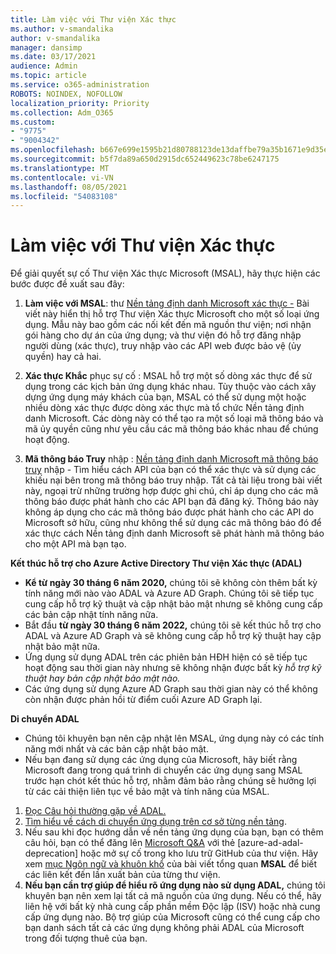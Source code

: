 ```yaml
---
title: Làm việc với Thư viện Xác thực
ms.author: v-smandalika
author: v-smandalika
manager: dansimp
ms.date: 03/17/2021
audience: Admin
ms.topic: article
ms.service: o365-administration
ROBOTS: NOINDEX, NOFOLLOW
localization_priority: Priority
ms.collection: Adm_O365
ms.custom:
- "9775"
- "9004342"
ms.openlocfilehash: b667e699e1595b21d80788123de13daffbe79a35b1671e9d35eaa6cd980693db
ms.sourcegitcommit: b5f7da89a650d2915dc652449623c78be6247175
ms.translationtype: MT
ms.contentlocale: vi-VN
ms.lasthandoff: 08/05/2021
ms.locfileid: "54083108"
---
```

# <a name="working-with-authentication-libraries"></a>Làm việc với Thư viện Xác thực

Để giải quyết sự cố Thư viện Xác thực Microsoft (MSAL), hãy thực hiện các bước được đề xuất sau đây:

1. **Làm việc với MSAL**: thư [Nền tảng định danh Microsoft xác thực -](https://docs.microsoft.com/azure/active-directory/develop/reference-v2-libraries) Bài viết này hiển thị hỗ trợ Thư viện Xác thực Microsoft cho một số loại ứng dụng. Mẫu này bao gồm các nối kết đến mã nguồn thư viện; nơi nhận gói hàng cho dự án của ứng dụng; và thư viện đó hỗ trợ đăng nhập người dùng (xác thực), truy nhập vào các API web được bảo vệ (ủy quyền) hay cả hai.

2. **Xác thực Khắc** phục sự cố : MSAL hỗ trợ một số dòng xác thực để sử dụng trong các kịch bản ứng dụng khác nhau. Tùy thuộc vào cách xây dựng ứng dụng máy khách của bạn, MSAL có thể sử dụng một hoặc nhiều dòng xác thực được dòng xác thực mà tổ chức Nền tảng định danh Microsoft. Các dòng này có thể tạo ra một số loại mã thông báo và mã ủy quyền cũng như yêu cầu các mã thông báo khác nhau để chúng hoạt động.

3. **Mã thông báo Truy** nhập : [Nền tảng định danh Microsoft mã thông báo truy](https://docs.microsoft.com/azure/active-directory/develop/access-tokens) nhập - Tìm hiểu cách API của bạn có thể xác thực và sử dụng các khiếu nại bên trong mã thông báo truy nhập. Tất cả tài liệu trong bài viết này, ngoại trừ những trường hợp được ghi chú, chỉ áp dụng cho các mã thông báo được phát hành cho các API bạn đã đăng ký. Thông báo này không áp dụng cho các mã thông báo được phát hành cho các API do Microsoft sở hữu, cũng như không thể sử dụng các mã thông báo đó để xác thực cách Nền tảng định danh Microsoft sẽ phát hành mã thông báo cho một API mà bạn tạo.

**Kết thúc hỗ trợ cho Azure Active Directory Thư viện Xác thực (ADAL)**

- **Kể từ ngày 30 tháng 6 năm 2020,** chúng tôi sẽ không còn thêm bất kỳ tính năng mới nào vào ADAL và Azure AD Graph. Chúng tôi sẽ tiếp tục cung cấp hỗ trợ kỹ thuật và cập nhật bảo mật nhưng sẽ không cung cấp các bản cập nhật tính năng nữa.
- Bắt đầu **từ ngày 30 tháng 6 năm 2022,** chúng tôi sẽ kết thúc hỗ trợ cho ADAL và Azure AD Graph và sẽ không cung cấp hỗ trợ kỹ thuật hay cập nhật bảo mật nữa.
- Ứng dụng sử dụng ADAL trên các phiên bản HĐH hiện có sẽ tiếp tục hoạt động sau thời gian này nhưng sẽ không nhận được bất kỳ *hỗ trợ kỹ thuật hay bản cập nhật bảo mật nào.*
- Các ứng dụng sử dụng Azure AD Graph sau thời gian này có thể không còn nhận được phản hồi từ điểm cuối Azure AD Graph lại.

**Di chuyển ADAL**

- Chúng tôi khuyên bạn nên cập nhật lên MSAL, ứng dụng này có các tính năng mới nhất và các bản cập nhật bảo mật.
- Nếu bạn đang sử dụng các ứng dụng của Microsoft, hãy biết rằng Microsoft đang trong quá trình di chuyển các ứng dụng sang MSAL trước hạn chót kết thúc hỗ trợ, nhằm đảm bảo rằng chúng sẽ hưởng lợi từ các cải thiện liên tục về bảo mật và tính năng của MSAL.

1. [Đọc Câu hỏi thường gặp về ADAL.](https://docs.microsoft.com/azure/active-directory/develop/msal-migration#frequently-asked-questions-faq)
2. [Tìm hiểu về cách di chuyển ứng dụng trên cơ sở từng nền tảng](https://docs.microsoft.com/azure/active-directory/develop/msal-migration#migration-guidance).
3. Nếu sau khi đọc hướng dẫn về nền tảng ứng dụng của bạn, bạn có thêm câu hỏi, bạn có thể đăng lên [Microsoft Q&A](https://docs.microsoft.com/answers/topics/azure-ad-adal-deprecation.html) với thẻ [azure-ad-adal-deprecation] hoặc mở sự cố trong kho lưu trữ GitHub của thư viện. Hãy xem [mục Ngôn ngữ và khuôn khổ](https://docs.microsoft.com/azure/active-directory/develop/msal-overview#languages-and-frameworks) của bài viết tổng quan **MSAL** để biết các liên kết đến lần xuất bản của từng thư viện.
4. **Nếu bạn cần trợ giúp để hiểu rõ ứng dụng nào sử dụng ADAL,** chúng tôi khuyên bạn nên xem lại tất cả mã nguồn của ứng dụng. Nếu có thể, hãy liên hệ với bất kỳ nhà cung cấp phần mềm Độc lập (ISV) hoặc nhà cung cấp ứng dụng nào. Bộ trợ giúp của Microsoft cũng có thể cung cấp cho bạn danh sách tất cả các ứng dụng không phải ADAL của Microsoft trong đối tượng thuê của bạn.







